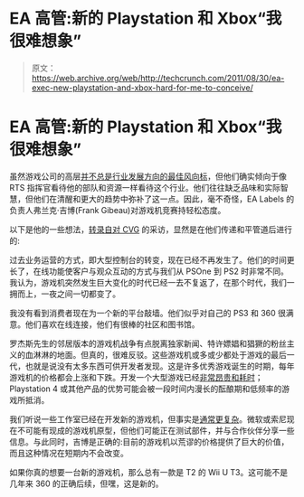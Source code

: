 # EA 高管:新的 Playstation 和 Xbox“我很难想象”

> 原文：<https://web.archive.org/web/http://techcrunch.com/2011/08/30/ea-exec-new-playstation-and-xbox-hard-for-me-to-conceive/>

# EA 高管:新的 Playstation 和 Xbox“我很难想象”

虽然游戏公司的高层[并不总是行业发展方向的最佳风向标](https://web.archive.org/web/20230203172829/https://techcrunch.com/2011/08/18/activision-social-game-company-valuations-out-of-whack/)，但他们确实倾向于像 RTS 指挥官看待他的部队和资源一样看待这个行业。他们往往缺乏品味和实际智慧，但他们在清醒和更大的趋势中弥补了这一点。因此，毫不奇怪，EA Labels 的负责人弗兰克·吉博(Frank Gibeau)对游戏机竞赛持轻松态度。

以下是他的一些想法，[转录自对 CVG](https://web.archive.org/web/20230203172829/http://www.computerandvideogames.com/316621/ea-what-would-playstation-4-even-do/) 的采访，显然是在他们传递和平管道后进行的:

过去业务运营的方式，即大型控制台的转变，现在已经不再发生了。他们的时间更长了，在线功能使客户与观众互动的方式与我们从 PSOne 到 PS2 时非常不同。我认为，游戏机突然发生巨大变化的时代已经一去不复返了，在那个时代，我们一拥而上，一夜之间一切都变了。

我没有看到消费者现在为一个新的平台敲墙。他们似乎对自己的 PS3 和 360 很满意。他们喜欢在线连接，他们有很棒的社区和图书馆。

罗杰斯先生的邻居版本的游戏机战争有点脱离独家新闻、特许嫖娼和猖獗的粉丝主义的血淋淋的地面。但真的，很难反驳。这些游戏机或多或少都处于游戏的最后一代，也就是说没有太多东西可供开发者发现。这是许多优秀游戏诞生的时期，每年游戏机的价格都会上涨和下跌。开发一个大型游戏已经[非常昂贵和耗时](https://web.archive.org/web/20230203172829/https://techcrunch.com/2011/02/04/bioshock-creator-new-consoles-would-be-bad-for-everybody/)；Playstation 4 或其他产品的优势可能会被一段时间内漫长的酝酿期和低频率的游戏所抵消。

我们听说一些工作室已经在开发新的游戏机，但事实是[通常更复杂](https://web.archive.org/web/20230203172829/https://techcrunch.com/2011/04/20/industry-sources-say-new-xbox-and-playstation-not-coming-until-2014/)。微软或索尼现在不可能有现成的游戏机原型，但他们可能正在测试部件，并与合作伙伴分享一些信息。与此同时，吉博是正确的:目前的游戏机以荒谬的价格提供了巨大的价值，而且这种情况在短期内不会改变。

如果你真的想要一台新的游戏机，那么总有一款是 T2 的 Wii U T3。这可能不是几年来 360 的正确后续，但嘿，这是新的。